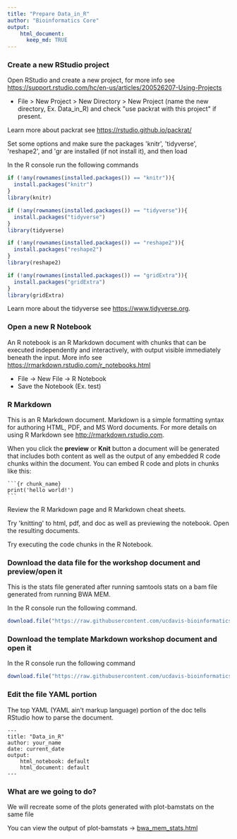 ```yaml
---
title: "Prepare Data_in_R"
author: "Bioinformatics Core"
output:
    html_document:
      keep_md: TRUE
---
```


### Create a new RStudio project

Open RStudio and create a new project, for more info see <https://support.rstudio.com/hc/en-us/articles/200526207-Using-Projects>

* File > New Project > New Directory > New Project (name the new directory, Ex. Data_in_R) and check "use packrat with this project" if present.

Learn more about packrat see <https://rstudio.github.io/packrat/>

Set some options and make sure the packages 'knitr', 'tidyverse', 'reshape2', and 'gr are installed (if not install it), and then load

In the R console run the following commands

```r
if (!any(rownames(installed.packages()) == "knitr")){
  install.packages("knitr")
}
library(knitr)

if (!any(rownames(installed.packages()) == "tidyverse")){
  install.packages("tidyverse")
}
library(tidyverse)

if (!any(rownames(installed.packages()) == "reshape2")){
  install.packages("reshape2")
}
library(reshape2)

if (!any(rownames(installed.packages()) == "gridExtra")){
  install.packages("gridExtra")
}
library(gridExtra)
```

Learn more about the tidyverse see <https://www.tidyverse.org>.

### Open a new R Notebook

An R notebook is an R Markdown document with chunks that can be executed independently and interactively, with output visible immediately beneath the input. More info see <https://rmarkdown.rstudio.com/r_notebooks.html>

* File -> New File -> R Notebook
* Save the Notebook (Ex. test)

### R Markdown

This is an R Markdown document. Markdown is a simple formatting syntax for authoring HTML, PDF, and MS Word documents. For more details on using R Markdown see <http://rmarkdown.rstudio.com>.

When you click the **preview** or **Knit** button a document will be generated that includes both content as well as the output of any embedded R code chunks within the document. You can embed R code and plots in chunks like this:

<pre><code>```{r chunk_name}
print('hello world!')
```</code></pre>

Review the R Markdown page and R Markdown cheat sheets.

Try 'knitting' to html, pdf, and doc as well as previewing the notebook. Open the resulting documents.

Try executing the code chunks in the R Notebook.


### Download the data file for the workshop document and preview/open it

This is the stats file generated after running samtools stats on a bam file generated from running BWA MEM.

In the R console run the following command.

```r
download.file("https://raw.githubusercontent.com/ucdavis-bioinformatics-training/2020-mRNA_Seq_Workshop/master/intro2R/Data_in_R_files/bwa_mem_Stats.log", "bwa_mem_Stats.log")
```

### Download the template Markdown workshop document and open it

In the R console run the following command

```r
download.file("https://raw.githubusercontent.com/ucdavis-bioinformatics-training/2020-mRNA_Seq_Workshop/master/intro2R/data_in_R.Rmd", "data_in_R.Rmd")
```

### Edit the file YAML portion

The top YAML (YAML ain't markup language) portion of the doc tells RStudio how to parse the document.

<pre><code>---
title: "Data_in_R"
author: your_name
date: current_date
output:
    html_notebook: default
    html_document: default
---</code></pre>

### What are we going to do?

We will recreate some of the plots generated with plot-bamstats on the same file

You can view the output of plot-bamstats -> [bwa_mem_stats.html](Data_in_R_files/bwa_mem_Stats/bwa_mem_Stats.html)
